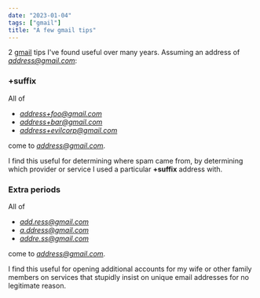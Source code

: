 ```yaml
---
date: "2023-01-04"
tags: ["gmail"]
title: "A few gmail tips"
---
```


2 [gmail](mail.google.com) tips I've found useful over many years. Assuming an address of *address@gmail.com*:

### +suffix

All of
* *address+foo@gmail.com*
* *address+bar@gmail.com*
* *address+evilcorp@gmail.com*

come to *address@gmail.com*. 

I find this useful for determining where spam came from, by determining which provider or service I used a particular **+suffix** address with.

### Extra periods

All of
* *add.ress@gmail.com*
* *a.ddress@gmail.com*
* *addre.ss@gmail.com* 

come to *address@gmail.com*. 

I find this useful for opening additional accounts for my wife or other family members on services that stupidly insist on unique email addresses for no legitimate reason.
